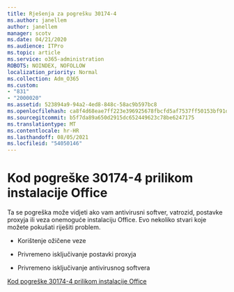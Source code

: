 ```yaml
---
title: Rješenja za pogrešku 30174-4
ms.author: janellem
author: janellem
manager: scotv
ms.date: 04/21/2020
ms.audience: ITPro
ms.topic: article
ms.service: o365-administration
ROBOTS: NOINDEX, NOFOLLOW
localization_priority: Normal
ms.collection: Adm_O365
ms.custom:
- "831"
- "2000020"
ms.assetid: 523894a9-94a2-4ed8-848c-58ac9b597bc8
ms.openlocfilehash: ca8f4d68eae7ff223e396925678fbcfd5af7537ff50153bf91d35ed04b41b554
ms.sourcegitcommit: b5f7da89a650d2915dc652449623c78be6247175
ms.translationtype: MT
ms.contentlocale: hr-HR
ms.lasthandoff: 08/05/2021
ms.locfileid: "54050146"
---
```

# <a name="error-code-30174-4-when-installing-office"></a>Kod pogreške 30174-4 prilikom instalacije Office

Ta se pogreška može vidjeti ako vam antivirusni softver, vatrozid, postavke proxyja ili veza onemoguće instalaciju Office. Evo nekoliko stvari koje možete pokušati riješiti problem.
  
- Korištenje ožičene veze

- Privremeno isključivanje postavki proxyja

- Privremeno isključivanje antivirusnog softvera

[Kod pogreške 30174-4 prilikom instalacije Office](https://support.office.com/article/5d5551db-266f-47b3-93fc-d51c2e8f4c0b?wt.mc_id=Alchemy_ClientDIA)
  